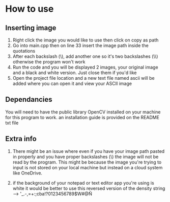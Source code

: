 # How to use

## Inserting image 

1. Right click the image you would like to use then click on copy as path
2. Go into main.cpp then on line 33 insert the image path inside the quotations
3. After each backslash (\\), add another one so it's two backslashes (\\\\) otherwise the program won't work
4. Run the code and you will be displayed 2 images, your original image and a black and white version. Just close them if you'd like
5. Open the project file location and a new text file named ascii will be added where you can open it and view your ASCII image

## Dependancies

You will need to have the public library OpenCV installed on your machine for this program to work. an installation guide is provided on the README txt file

## Extra info

1. There might be an issue where even if you have your image path pasted in properly and you have proper backslashes (\\) 
the image will not be read by the program. This might be because the image you're trying to input is not stored on 
your local machine but instead on a cloud system like OneDrive.

2. if the background of your notepad or text editor app you're using is white it would be 
better to use this reversed version of the density string --> '_.-,=+:;cba!?0123456789$W#@Ñ

